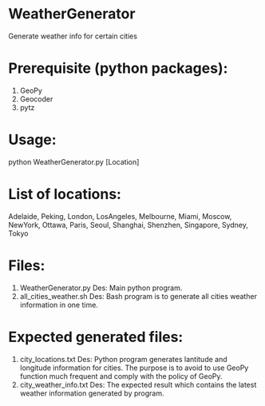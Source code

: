 # WeatherGenerator
Generate weather info for certain cities

# Prerequisite (python packages):
1. GeoPy
2. Geocoder
3. pytz

# Usage:
python WeatherGenerator.py [Location]

# List of locations: 
Adelaide, Peking, London, LosAngeles, Melbourne, Miami, Moscow, NewYork, Ottawa, Paris, Seoul, Shanghai, Shenzhen, Singapore, Sydney, Tokyo

# Files:
1. WeatherGenerator.py
Des: Main python program.
2. all_cities_weather.sh
Des: Bash program is to generate all cities weather information in one time.

# Expected generated files:
1. city_locations.txt
Des: Python program generates lantitude and longitude information for cities. The purpose is to avoid to use GeoPy function much frequent and comply with the policy of GeoPy.
2. city_weather_info.txt
Des: The expected result which contains the latest weather information generated by program.
